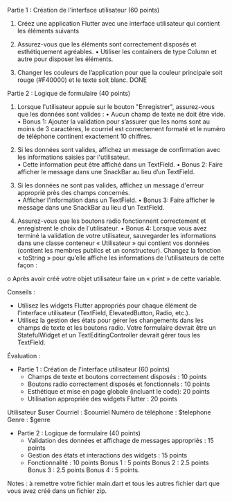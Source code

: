Partie 1 : Création de l'interface utilisateur (60 points)

1. Créez une application Flutter avec une interface utilisateur qui contient les éléments
   suivants
   <!-- • Trois champs de texte pour saisir le nom, l'adresse e-mail et le numéro de téléphone. -->
   <!-- • Un bouton "Enregistrer" pour soumettre les données du formulaire. -->

   <!-- • Deux boutons radio pour sélectionner le genre : "Masculin" et "Féminin". -->

2. Assurez-vous que les éléments sont correctement disposés et esthétiquement
   agréables.
   • Utiliser les containers de type Column et autre pour disposer les éléments.
3. Changer les couleurs de l’application pour que la couleur principale soit rouge (#F40000) et le texte soit blanc. DONE
   <!-- 4. Donner le titre « Création d’utilisateur » à l’application dans le appBar. -->
   <!-- 4. Ajouter une action dans le appBar pour avoir un icone « Utilisateur », il n’est pas
            nécessaire d’implémenter le code onPressed du bouton. -->
      <!-- 4. Créer un « Drawer » qui contient deux éléments en plus du nom de l’application :
         « Accueil » et « Quitter ». -->
   <!-- 4. Assurez-vous que votre application MaterialApp est à l’intérieur un Scaffold (afin de
      pouvoir avoir le appBar, le drawer et la possibilité de faire des Snackbar. -->

Partie 2 : Logique de formulaire (40 points)

1. Lorsque l'utilisateur appuie sur le bouton "Enregistrer", assurez-vous que les données
   sont valides :
   • Aucun champ de texte ne doit être vide.
   • Bonus 1: Ajouter la validation pour s’assurer que les noms sont au moins de 3
   caractères, le courriel est correctement formaté et le numéro de téléphone
   continent exactement 10 chiffres.

2. Si les données sont valides, affichez un message de confirmation avec les informations
   saisies par l'utilisateur.  
   • Cette information peut être affiché dans un TextField.
   • Bonus 2: Faire afficher le message dans une SnackBar au lieu d’un TextField.

3. Si les données ne sont pas valides, affichez un message d'erreur approprié près des
   champs concernés.  
   • Afficher l’information dans un TextField.
   • Bonus 3: Faire afficher le message dans une SnackBar au lieu d’un TextField.

4. Assurez-vous que les boutons radio fonctionnent correctement et enregistrent le choix
   de l'utilisateur.
   • Bonus 4: Lorsque vous avez terminé la validation de votre utilisateur,
   sauvegarder les informations dans une classe conteneur « Utilisateur » qui
   contient vos données (contient les membres publics et un constructeur).
   Changez la fonction « toString » pour qu’elle affiche les informations de
   l’utilisateurs de cette façon :

o Après avoir créé votre objet utilisateur faire un « print » de cette
variable.

Conseils :

- Utilisez les widgets Flutter appropriés pour chaque élément de l'interface utilisateur (TextField,
  ElevatedButton, Radio, etc.).
- Utilisez la gestion des états pour gérer les changements dans les champs de texte et les
  boutons radio. Votre formulaire devrait être un StatefulWidget et un TextEditingController
  devrait gérer tous les TextField.

Évaluation :

- Partie 1 : Création de l'interface utilisateur (60 points)
  - Champs de texte et boutons correctement disposés : 10 points
  - Boutons radio correctement disposés et fonctionnels : 10 points
  - Esthétique et mise en page globale (incluant le code): 20 points
  - Utilisation appropriée des widgets Flutter : 20 points

Utilisateur $user
Courriel : $courriel
Numéro de téléphone : $telephone
Genre : $genre

- Partie 2 : Logique de formulaire (40 points)
  - Validation des données et affichage de messages appropriés : 15 points
  - Gestion des états et interactions des widgets : 15 points
  - Fonctionnalité : 10 points
    Bonus 1 : 5 points
    Bonus 2 : 2.5 points
    Bonus 3 : 2.5 points
    Bonus 4 : 5 points.

Notes : à remettre votre fichier main.dart et tous les autres fichier dart que vous avez créé dans
un fichier zip.
